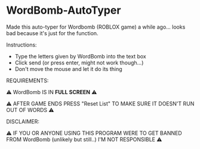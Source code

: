 # WordBomb-AutoTyper
Made this auto-typer for Wordbomb (ROBLOX game) a while ago... looks bad because it's just for the function.

Instructions:

 - Type the letters given by WordBomb into the text box
 - Click send (or press enter, might not work though...)
 - Don't move the mouse and let it do its thing

REQUIREMENTS:

⚠️ WordBomb IS IN **FULL SCREEN** ⚠️

⚠️ AFTER GAME ENDS PRESS "Reset List" TO MAKE SURE IT DOESN'T RUN OUT OF WORDS ⚠️

DISCLAIMER:

⚠️ IF YOU OR ANYONE USING THIS PROGRAM WERE TO GET BANNED FROM WordBomb (unlikely but still..) I'M NOT RESPONSIBLE ⚠️
